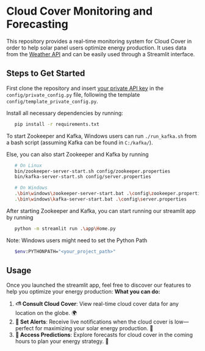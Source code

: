 # Cloud Cover Monitoring and Forecasting

This repository provides a real-time monitoring system for Cloud Cover in order to help solar panel users optimize energy production. It uses data from the [Weather API](https://www.weatherapi.com/) and can be easily used through a Streamlit interface.

## Steps to Get Started

First clone the repository and insert [your private API key](https://www.weatherapi.com/signup.aspx) in the `config/private_config.py` file, following the template `config/template_private_config.py`.

Install all necessary dependencies by running:
```bash
   pip install -r requirements.txt
```

To start Zookeeper and Kafka, Windows users can run `./run_kafka.sh` from a bash script (assuming Kafka can be found in `C:/kafka/`).

Else, you can also start Zookeeper and Kafka by running
```bash
   # On Linux
   bin/zookeeper-server-start.sh config/zookeeper.properties
   bin/kafka-server-start.sh config/server.properties

   # On Windows
   .\bin\windows\zookeeper-server-start.bat .\config\zookeeper.properties
   .\bin\windows\kafka-server-start.bat .\config\server.properties
```

After starting Zookeeper and Kafka, you can start running our streamlit app by running
```bash
   python -m streamlit run .\app\Home.py
```

Note: Windows users might need to set the Python Path
```bash
   $env:PYTHONPATH="<your_project_path>"
```

## Usage

Once you launched the streamlit app, feel free to discover our features to help you optimize your energy production:
**What you can do:**
1. **⛅ Consult Cloud Cover**: View real-time cloud cover data for any location on the globe. 🌍
2. **🚨 Set Alerts**: Receive live notifications when the cloud cover is low—perfect for maximizing your solar energy production. 🚀
3. **🔮 Access Predictions**: Explore forecasts for cloud cover in the coming hours to plan your energy strategy. 🔋